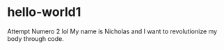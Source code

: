 # hello-world1
Attempt Numero 2 lol
My name is Nicholas and I want to revolutionize my body through code. 
